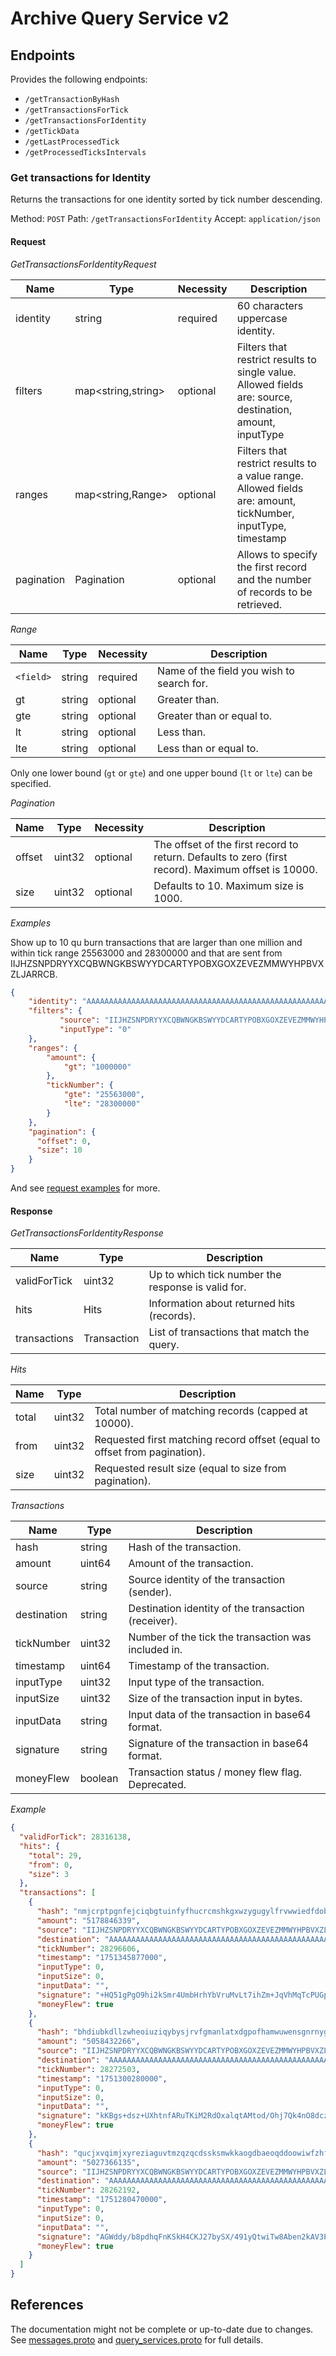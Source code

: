 # Archive Query Service v2 #

## Endpoints

Provides the following endpoints:

* `/getTransactionByHash`
* `/getTransactionsForTick`
* `/getTransactionsForIdentity`
* `/getTickData`
* `/getLastProcessedTick`
* `/getProcessedTicksIntervals`

### Get transactions for Identity

Returns the transactions for one identity sorted by tick number descending.

Method: `POST`
Path: `/getTransactionsForIdentity`
Accept: `application/json`

#### Request

_GetTransactionsForIdentityRequest_

| Name       | Type               | Necessity | Description                                                                                                       | 
|------------|--------------------|-----------|-------------------------------------------------------------------------------------------------------------------|
| identity   | string             | required  | 60 characters uppercase identity.                                                                                 | 
| filters    | map<string,string> | optional  | Filters that restrict results to single value.<br/> Allowed fields are: source, destination, amount, inputType    |
| ranges     | map<string,Range>  | optional  | Filters that restrict results to a value range.<br/> Allowed fields are: amount, tickNumber, inputType, timestamp |
| pagination | Pagination         | optional  | Allows to specify the first record and the number of records to be retrieved.                                     |

_Range_

| Name      | Type   | Necessity | Description                               | 
|-----------|--------|-----------|-------------------------------------------|
| `<field>` | string | required  | Name of the field you wish to search for. |
| gt        | string | optional  | Greater than.                             |
| gte       | string | optional  | Greater than or equal to.                 |
| lt        | string | optional  | Less than.                                |
| lte       | string | optional  | Less than or equal to.                    |

Only one lower bound (`gt` or `gte`) and one upper bound (`lt` or `lte`) can be specified.

_Pagination_

| Name   | Type   | Necessity | Description                                                                                         |
|--------|--------|-----------|-----------------------------------------------------------------------------------------------------|
| offset | uint32 | optional  | The offset of the first record to return. Defaults to zero (first record). Maximum offset is 10000. |
| size   | uint32 | optional  | Defaults to 10. Maximum size is 1000.                                                               |

_Examples_

Show up to 10 qu burn transactions that are larger than one million and within tick range 25563000 and 28300000
and that are sent from IIJHZSNPDRYYXCQBWNGKBSWYYDCARTYPOBXGOXZEVEZMMWYHPBVXZLJARRCB.

```json
{
    "identity": "AAAAAAAAAAAAAAAAAAAAAAAAAAAAAAAAAAAAAAAAAAAAAAAAAAAAAAAAFXIB",
    "filters": {
           "source": "IIJHZSNPDRYYXCQBWNGKBSWYYDCARTYPOBXGOXZEVEZMMWYHPBVXZLJARRCB",
           "inputType": "0"
    },
    "ranges": {
        "amount": {
            "gt": "1000000"
        },
        "tickNumber": {
            "gte": "25563000",
            "lte": "28300000"
        }
    },
    "pagination": {
      "offset": 0,
      "size": 10
    }
}
```

And see [request examples](v2-query-requests.http) for more.

#### Response

_GetTransactionsForIdentityResponse_

| Name         | Type        | Description                                        | 
|--------------|-------------|----------------------------------------------------|
| validForTick | uint32      | Up to which tick number the response is valid for. |
| hits         | Hits        | Information about returned hits (records).         |
| transactions | Transaction | List of transactions that match the query.         |

_Hits_

| Name  | Type   | Description                                                               |
|-------|--------|---------------------------------------------------------------------------|
| total | uint32 | Total number of matching records (capped at 10000).                       |
| from  | uint32 | Requested first matching record offset (equal to offset from pagination). |
| size  | uint32 | Requested result size (equal to size from pagination).                    |

_Transactions_

| Name        | Type    | Description                                         |
|-------------|---------|-----------------------------------------------------|
| hash        | string  | Hash of the transaction.                            |
| amount      | uint64  | Amount of the transaction.                          |
| source      | string  | Source identity of the transaction (sender).        |
| destination | string  | Destination identity of the transaction (receiver). |
| tickNumber  | uint32  | Number of the tick the transaction was included in. |
| timestamp   | uint64  | Timestamp of the transaction.                       |
| inputType   | uint32  | Input type of the transaction.                      |
| inputSize   | uint32  | Size of the transaction input in bytes.             |
| inputData   | string  | Input data of the transaction in base64 format.     |
| signature   | string  | Signature of the transaction in base64 format.      |
| moneyFlew   | boolean | Transaction status / money flew flag. Deprecated.   |

_Example_

```json
{
  "validForTick": 28316138,
  "hits": {
    "total": 29,
    "from": 0,
    "size": 3
  },
  "transactions": [
    {
      "hash": "nmjcrptpgnfejciqbgtuinfyfhucrcmshkgxwzygugylfrvwwiedfdobqprc",
      "amount": "5178846339",
      "source": "IIJHZSNPDRYYXCQBWNGKBSWYYDCARTYPOBXGOXZEVEZMMWYHPBVXZLJARRCB",
      "destination": "AAAAAAAAAAAAAAAAAAAAAAAAAAAAAAAAAAAAAAAAAAAAAAAAAAAAAAAAFXIB",
      "tickNumber": 28296606,
      "timestamp": "1751345877000",
      "inputType": 0,
      "inputSize": 0,
      "inputData": "",
      "signature": "+HQ51gPgO9hi2kSmr4UmbHrhYbVruMvLt7ihZm+JqVhMqTcPUGplNhfwYSS/zVlmdaALctjn069EBOaFE/oiAA==",
      "moneyFlew": true
    },
    {
      "hash": "bhdiubkdllzwheoiuziqybysjrvfgmanlatxdgpofhamwuwensgnrnygwxgj",
      "amount": "5058432266",
      "source": "IIJHZSNPDRYYXCQBWNGKBSWYYDCARTYPOBXGOXZEVEZMMWYHPBVXZLJARRCB",
      "destination": "AAAAAAAAAAAAAAAAAAAAAAAAAAAAAAAAAAAAAAAAAAAAAAAAAAAAAAAAFXIB",
      "tickNumber": 28272503,
      "timestamp": "1751300280000",
      "inputType": 0,
      "inputSize": 0,
      "inputData": "",
      "signature": "kKBgs+dsz+UXhtnfARuTKiM2RdOxalqtAMtod/Ohj7Qk4nO8dczi96law+CotsdmN9hseKSslw4YlgY3zAYaAA==",
      "moneyFlew": true
    },
    {
      "hash": "qucjxvqimjxyreziaguvtmzqzqcdssksmwkkaogdbaeoqddoowiwfzhfuggk",
      "amount": "5027366135",
      "source": "IIJHZSNPDRYYXCQBWNGKBSWYYDCARTYPOBXGOXZEVEZMMWYHPBVXZLJARRCB",
      "destination": "AAAAAAAAAAAAAAAAAAAAAAAAAAAAAAAAAAAAAAAAAAAAAAAAAAAAAAAAFXIB",
      "tickNumber": 28262192,
      "timestamp": "1751280470000",
      "inputType": 0,
      "inputSize": 0,
      "inputData": "",
      "signature": "AGWddy/b8pdhqFnKSkH4CKJ27bySX/491yQtwiTw8Aben2kAV3PGizNxmVcEwl7fpWsG1L2w0sLm+cjvkisTAA==",
      "moneyFlew": true
    }
  ]
}
```

## References

The documentation might not be complete or up-to-date due to changes.
See [messages.proto](api/archive-query-service/v2/messages.proto) 
and [query_services.proto](api/archive-query-service/v2/query_services.proto) 
for full details.
